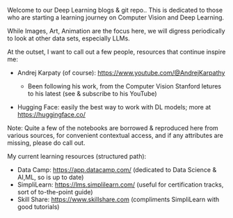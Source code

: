  Welcome to our Deep Learning blogs & git repo.. This is dedicated to those who are starting a learning journey on Computer Vision and Deep Learning.

 While Images, Art, Animation are the focus here, we will digress periodically to look at other data sets, especially LLMs.
 

 At the outset, I want to call out a few people, resources that continue inspire me:

  - Andrej Karpaty (of course): https://www.youtube.com/@AndrejKarpathy
    - Been following his work, from the  Computer Vision Stanford letures to his latest (see & subscribe to his YouTube)

  - Hugging Face: easily the best way to work with DL models; more at https://huggingface.co/

Note: Quite a few of the notebooks are borrowed & reproduced here from various sources, for convenient contextual access, and if any attributes are missing, please do call out.

My current learning resources (structured path):
 - Data Camp: https://app.datacamp.com/ (dedicated to Data Science & AI,ML, so is up to date)
 - SimpliLearn: https://lms.simplilearn.com/  (useful for certification tracks, sort of to-the-point guide)
 - Skill Share: https://www.skillshare.com  (compliments SimpliLearn with good tutorials)
 
